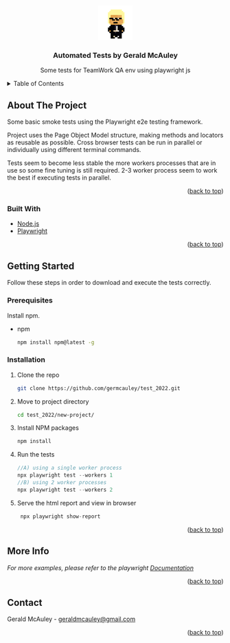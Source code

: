<div id="top"></div>



<!-- PROJECT LOGO -->
<br />
<div align="center">
  <a href="https://github.com/github_username/repo_name">
    <img src="images\logo.png" alt="Logo" width="80" height="80">
  </a>

<h3 align="center">Automated Tests by Gerald McAuley</h3>

  <p align="center">
    Some tests for TeamWork QA env using playwright js
   
  </p>
</div>



<!-- TABLE OF CONTENTS -->
<details>
  <summary>Table of Contents</summary>
  <ol>
    <li>
      <a href="#about-the-project">About The Project</a>
      <ul>
        <li><a href="#built-with">Built With</a></li>
      </ul>
    </li>
    <li>
      <a href="#getting-started">Getting Started</a>
      <ul>
        <li><a href="#prerequisites">Prerequisites</a></li>
        <li><a href="#installation">Installation</a></li>
      </ul>
    </li>
    <li><a href="#usage">Usage</a></li>
    <li><a href="#roadmap">Roadmap</a></li>
    <li><a href="#contributing">Contributing</a></li>
    <li><a href="#license">License</a></li>
    <li><a href="#contact">Contact</a></li>
    <li><a href="#acknowledgments">Acknowledgments</a></li>
  </ol>
</details>



<!-- ABOUT THE PROJECT -->
## About The Project

Some basic smoke tests using the Playwright e2e testing framework.

Project uses the Page Object Model structure, making methods and locators as reusable as possible. Cross browser tests can be run in parallel or individually using different terminal commands.

 Tests seem to become less stable the more workers processes that are in use so some fine tuning is still required. 2-3 worker process seem to work the best if executing tests in parallel.

<p align="right">(<a href="#top">back to top</a>)</p>



### Built With

* [Node.js](https://nodejs.org)
* [Playwright](https://playwright.dev/)


<p align="right">(<a href="#top">back to top</a>)</p>



<!-- GETTING STARTED -->
## Getting Started

Follow these steps in order to download and execute the tests correctly.

### Prerequisites

Install npm.
* npm
  ```sh
  npm install npm@latest -g
  ```

### Installation

1. Clone the repo
   ```sh
   git clone https://github.com/germcauley/test_2022.git
   ```
2. Move to project directory
   ```sh
   cd test_2022/new-project/
   ```
3. Install NPM packages
   ```sh
   npm install
   ```
4. Run the tests
   ```js
   //A) using a single worker process
   npx playwright test --workers 1
   //B) using 2 worker processes
   npx playwright test --workers 2
   ```
4. Serve the html report and view in browser
   ```js
    npx playwright show-report
   ```
<p align="right">(<a href="#top">back to top</a>)</p>




<!-- USAGE EXAMPLES -->
## More Info

_For more examples, please refer to the playwright [Documentation](https://playwright.dev/docs/intro)_

<p align="right">(<a href="#top">back to top</a>)</p>


<!-- CONTACT -->
## Contact

Gerald McAuley - geraldmcauley@gmail.com


<p align="right">(<a href="#top">back to top</a>)</p>






[product-screenshot]: images/screenshot.png
